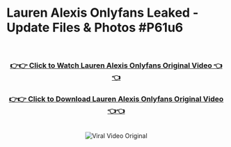 # Lauren Alexis Onlyfans Leaked - Update Files & Photos #P61u6


<br>
<div align="center">
<h3><a href="https://links2leaks.com/laurenalexis" rel="nofollow">👉👉 Click to Watch Lauren Alexis Onlyfans Original Video 👈👈</a></h3>
<h3><a href="https://links2leaks.com/laurenalexis" rel="nofollow">👉👉 Click to Download Lauren Alexis Onlyfans Original Video 👈👈</a></h3>
<br>
<a href="https://links2leaks.com/laurenalexis" rel="nofollow"><img src="https://i.ibb.co/Gkj2r4b/banner.png" alt="Viral Video Original" style="max-width: 100%; display: inline-block;" data-target="animated-image.originalImage"></a>
</div>